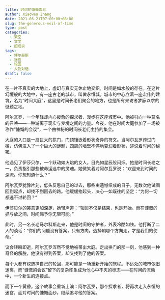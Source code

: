 ```yaml
---
title: 时间的慷慨面纱
author: Xiaowen Zhang
date: 2021-06-21T07:00:00+08:00
slug: the-generous-veil-of-time
type: post
categories:
  - 架空
  - 文学
  - 超现实
tags:
  - 博尔赫斯
  - 迷宫
  - 轮回
  - 人物对话
draft: false
---
```


在一片不真实的大地上，虚幻与真实无休止地交织，时间是如水般的存在。在这片幻境般的大地中，有一座古老的城市，叫做永恒城。城市的中心立着一座宏伟的建筑，名为“时间大庭”，这里是时间长老们聚会的地方，也是所有来访者梦寐以求的谜题之地。

阿尔瓦罗，一个年轻却内心疲惫的探求者，漫步在这座城市中。他被引向一种莫名的召唤——一种游离于现实与梦境之间的力量。今夜，他在时间大庭参加了一场被称作“慷慨的会议”，一个由神秘的时间长老们主持的集会。

大庭的入口是一扇巨大的拱门，门顶镶嵌着形状奇异的符文。当阿尔瓦罗跨过门槛，仿佛进入了一个巨大的谜题，四周的墙壁不停地变幻着形状，述说着时间的秘密。

他遇见了伊莎贝尔，一个跃动如火焰的女人，目光如星辰般闪烁。她是时间长老之一，负责指引那些被命运选中的灵魂。她微笑着对阿尔瓦罗说：“欢迎来到时间的深流。你想知道什么？”

阿尔瓦罗犹豫片刻，低头反思自己的过去，那些由遗憾织成的日子，无数次他试图回到起点，却找不到回去的路。他缓缓抬起头，决心一如既往的坚定：“为何一切都逃不过轮回？”

伊莎贝尔的笑意更加深邃，她轻声道：“轮回不仅是结束，也是开始。而在慷慨的抓与放之间，时间赐予你无限可能。”

此时，另一名长老马尔科斯走来，他是时间的守护者，外表冷酷如铁。他打断了二人的谈话：“你们的问题没有答案，只有方向。选择朝哪个方向走，才是我们的使命。”

议会转瞬即逝，阿尔瓦罗浑然不觉地被带出大庭。走出拱门的那一刻，他感到一种奇怪的解脱，他没有得到答案，却又找到了他的答案。

每个人都有权选择自己的轮回，那可能是一场重新开始的旅程。不远处的城市依旧迷离，而“慷慨的会议”留下的复杂印象成为他心中不灭的标志——在时间的流动中，一个新生的连接点。

而下一个黄昏，这个故事会重新上演：阿尔瓦罗，那个探求者，将再次走入永恒的迷宫，面对时间的慷慨面纱，继续追寻他的答案。